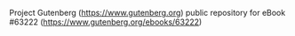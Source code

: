 Project Gutenberg (https://www.gutenberg.org) public repository for eBook #63222 (https://www.gutenberg.org/ebooks/63222)

